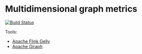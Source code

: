 # Multidimensional graph metrics

[![Build Status](https://travis-ci.org/FTSRG/graph-metrics.svg?branch=master)](https://travis-ci.org/FTSRG/graph-metrics)

Tools:

* [Apache Flink Gelly](https://ci.apache.org/projects/flink/flink-docs-release-1.2/dev/libs/gelly/index.html)
* [Apache Giraph](http://giraph.apache.org/)
